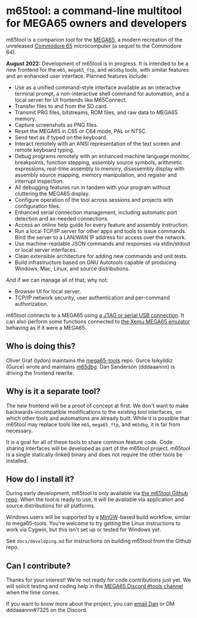 # m65tool: a command-line multitool for MEGA65 owners and developers

m65tool is a companion tool for the [MEGA65](https://mega65.org/), a modern
recreation of the unreleased [Commodore
65](https://en.wikipedia.org/wiki/Commodore_65) microcomputer (a sequel to
the Commodore 64).

**August 2022:** Development of m65tool is in progress. It is intended to be a
new frontend for the `m65`, `mega65_ftp`, and `m65dbg` tools, with similar
features and an enhanced user interface. Planned features include:

- Use as a unified command-style interface available as an interactive terminal
  prompt, a non-interactive shell command for automation, and a local server
  for UI frontends like M65Connect.
- Transfer files to and from the SD card.
- Transmit PRG files, bitstreams, ROM files, and raw data to MEGA65 memory.
- Capture screenshots as PNG files.
- Reset the MEGA65 in C65 or C64 mode, PAL or NTSC.
- Send text as if typed on the keyboard.
- Interact remotely with an ANSI representation of the text screen and remote
  keyboard typing.
- Debug programs remotely with an enhanced machine language monitor,
  breakpoints, function stepping, assembly source symbols, arithmetic
  expressions, real-time assembly to memory, disassembly display with assembly
  source mapping, memory manipulation, and register and interrupt inspection.
- All debugging features run in tandem with your program without cluttering the
  MEGA65 display.
- Configure operation of the tool across sessions and projects with
  configuration files.
- Enhanced serial connection management, including automatic port detection and
  as-needed connections.
- Access an online help guide for every feature and assembly instruction.
- Run a local TCP/IP server for other apps and tools to issue commands. Bind
  the server to a LAN/WAN IP address for access over the network.
- Use machine-readable JSON commands and responses via stdin/stdout or local
  server interfaces.
- Clean extensible architecture for adding new commands and unit tests.
- Build infrastructure based on GNU Autotools capable of producing Windows,
  Mac, Linux, and source distributions.

And if we can manage all of that, why not:

- Browser UI for local server.
- TCP/IP network security, user authentication and per-command authorization.

m65tool connects to a MEGA65 using [a JTAG or serial USB
connection](https://dansanderson.com/mega65/welcome/using-jtag.html). It can
also perform some functions connected to [the Xemu MEGA65
emulator](https://github.lgb.hu/xemu/) behaving as if it were a MEGA65.

## Who is doing this?

Oliver Graf (lydon) maintains the
[mega65-tools](https://github.com/MEGA65/mega65-tools) repo. Gurce Isikyildiz
(Gurce) wrote and maintains [m65dbg](https://github.com/MEGA65/m65dbg). Dan
Sanderson (dddaaannn) is driving the frontend rewrite.

## Why is it a separate tool?

The new frontend will be a proof of concept at first. We don't want to make
backwards-incompatible modifications to the existing tool interfaces, on which
other tools and automations are already built. While it is possible that
m65tool may replace tools like `m65`, `mega65_ftp`, and `m65dbg`, it is far
from necessary.

It is a goal for all of these tools to share common feature code. Code sharing
interfaces will be developed as part of the m65tool project. m65tool is a
single statically-linked binary and does not require the other tools be
installed.

## How do I install it?

During early development, m65tool is only available via [the m65tool Github
repo](https://github.com/dansanderson/m65tool). When the tool is ready to use,
it will be available via application and source distributions for all
platforms.

Windows users will be supported by a [MinGW](https://www.mingw-w64.org/)-based
build workflow, similar to mega65-tools. You're welcome to try getting the
Linux instructions to work via Cygwin, but this isn't set up or tested for
Windows yet.

See `docs/developing.md` for instructions on building m65tool from the Github
repo.

## Can I contribute?

Thanks for your interest! We're not ready for code contributions just yet. We
will solicit testing and coding help in the [MEGA65 Discord #tools
channel](https://discord.gg/5DNvESf) when the time comes.

If you want to know more about the project, you can [email
Dan](mailto:contact@dansanderson.com) or DM dddaaannn#7325 on the Discord.

